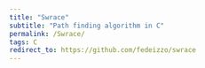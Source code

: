 ```yaml
---
title: "Swrace"
subtitle: "Path finding algorithm in C"
permalink: /Swrace/
tags: C
redirect_to: https://github.com/fedeizzo/swrace
---
```

